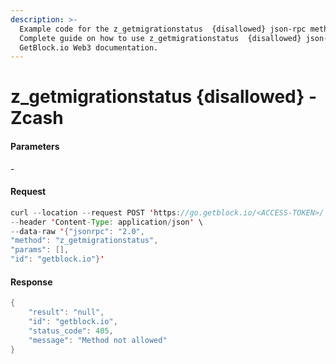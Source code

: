 ```yaml
---
description: >-
  Example code for the z_getmigrationstatus  {disallowed} json-rpc method.
  Сomplete guide on how to use z_getmigrationstatus  {disallowed} json-rpc in
  GetBlock.io Web3 documentation.
---
```


# z\_getmigrationstatus {disallowed} - Zcash

#### Parameters

\-

#### Request

```java
curl --location --request POST 'https://go.getblock.io/<ACCESS-TOKEN>/' \
--header 'Content-Type: application/json' \
--data-raw '{"jsonrpc": "2.0",
"method": "z_getmigrationstatus",
"params": [],
"id": "getblock.io"}'
```

#### Response

```java
{
    "result": "null",
    "id": "getblock.io",
    "status_code": 405,
    "message": "Method not allowed"
}
```
